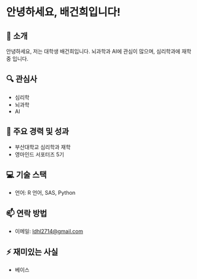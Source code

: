 # 안녕하세요, 배건희입니다!

## 👋 소개
안녕하세요, 저는 대학생 배건희입니다. 뇌과학과 AI에 관심이 많으며, 심리학과에 재학 중 입니다.

## 🔍 관심사
- 심리학
- 뇌과학
- AI

## 🌟 주요 경력 및 성과
- 부산대학교 심리학과 재학
- 영마인드 서포터즈 5기

## 💻 기술 스택
- 언어: R 언어, SAS, Python

## 📫 연락 방법
- 이메일: ldhl2714@gmail.com

## ⚡ 재미있는 사실
- 베이스

